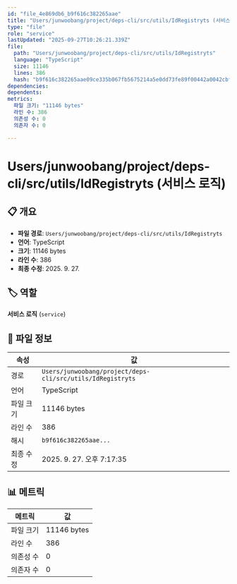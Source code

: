 ```yaml
---
id: "file_4e869db6_b9f616c382265aae"
title: "Users/junwoobang/project/deps-cli/src/utils/IdRegistryts (서비스 로직)"
type: "file"
role: "service"
lastUpdated: "2025-09-27T10:26:21.339Z"
file:
  path: "Users/junwoobang/project/deps-cli/src/utils/IdRegistryts"
  language: "TypeScript"
  size: 11146
  lines: 386
  hash: "b9f616c382265aae09ce335b067fb5675214a5e0dd73fe89f00442a0042cbffa"
dependencies:
dependents:
metrics:
  파일 크기: "11146 bytes"
  라인 수: 386
  의존성 수: 0
  의존자 수: 0

---
```


# Users/junwoobang/project/deps-cli/src/utils/IdRegistryts (서비스 로직)

## 📋 개요

- **파일 경로**: `Users/junwoobang/project/deps-cli/src/utils/IdRegistryts`
- **언어**: TypeScript
- **크기**: 11146 bytes
- **라인 수**: 386
- **최종 수정**: 2025. 9. 27.

## 🏷️ 역할

**서비스 로직** (`service`)

## 📄 파일 정보

| 속성 | 값 |
|------|----|
| 경로 | `Users/junwoobang/project/deps-cli/src/utils/IdRegistryts` |
| 언어 | TypeScript |
| 파일 크기 | 11146 bytes |
| 라인 수 | 386 |
| 해시 | `b9f616c382265aae...` |
| 최종 수정 | 2025. 9. 27. 오후 7:17:35 |

## 📊 메트릭

| 메트릭 | 값 |
|--------|----|
| 파일 크기 | 11146 bytes |
| 라인 수 | 386 |
| 의존성 수 | 0 |
| 의존자 수 | 0 |

